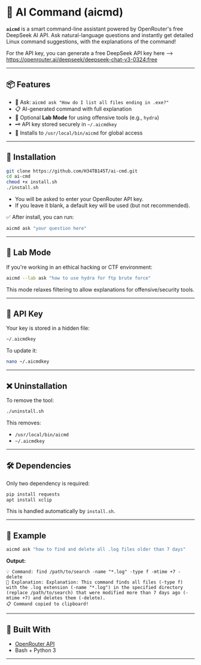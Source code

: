 # 🧠 AI Command (aicmd)

**`aicmd`** is a smart command-line assistant powered by OpenRouter's free DeepSeek AI API. Ask natural-language questions and instantly get detailed Linux command suggestions, with the explanations of the command!

For the API key, you can generate a free DeepSeek API key here --> https://openrouter.ai/deepseek/deepseek-chat-v3-0324:free

---

## 📦 Features

- 💬 Ask: `aicmd ask "How do I list all files ending in .exe?"`
- 📋 AI-generated command with full explanation
- 🧠 Optional **Lab Mode** for using offensive tools (e.g., `hydra`)
- 🗝️ API key stored securely in `~/.aicmdkey`
- 🔧 Installs to `/usr/local/bin/aicmd` for global access

---

## 🚀 Installation

```bash
git clone https://github.com/H34TB145T/ai-cmd.git
cd ai-cmd
chmod +x install.sh
./install.sh
```

- You will be asked to enter your OpenRouter API key.
- If you leave it blank, a default key will be used (but not recommended).

✅ After install, you can run:
```bash
aicmd ask "your question here"
```

---

## 🧪 Lab Mode

If you're working in an ethical hacking or CTF environment:

```bash
aicmd --lab ask "how to use hydra for ftp brute force"
```

This mode relaxes filtering to allow explanations for offensive/security tools.

---

## 🔑 API Key

Your key is stored in a hidden file:
```bash
~/.aicmdkey
```
To update it:
```bash
nano ~/.aicmdkey
```

---

## ❌ Uninstallation

To remove the tool:
```bash
./uninstall.sh
```

This removes:
- `/usr/local/bin/aicmd`
- `~/.aicmdkey`

---

## 🛠 Dependencies

Only two dependency is required:
```bash
pip install requests
apt install xclip
```

This is handled automatically by `install.sh`.

---

## 📎 Example

```bash
aicmd ask "how to find and delete all .log files older than 7 days"
```

**Output:**
```
💡 Command: find /path/to/search -name "*.log" -type f -mtime +7 -delete
📘 Explanation: Explanation: This command finds all files (-type f) with the .log extension (-name "*.log") in the specified directory (replace /path/to/search) that were modified more than 7 days ago (-mtime +7) and deletes them (-delete).
📋 Command copied to clipboard!
```

---

## 🧠 Built With

- [OpenRouter API](https://openrouter.ai/)
- Bash + Python 3

---
